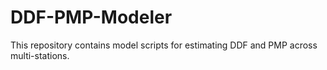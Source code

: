 # DDF-PMP-Modeler
This repository contains model scripts for estimating DDF and PMP across multi-stations.

